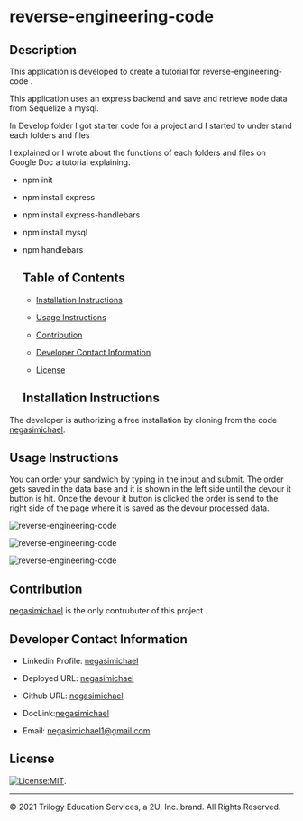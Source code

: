 # reverse-engineering-code

## Description
This application is developed to create a tutorial for reverse-engineering-code .

This application uses an express backend and save and retrieve node data from Sequelize a mysql.

In Develop folder I got starter code for a project and I started to under stand each folders and files

I explained or I wrote about the functions of each folders and files on Google Doc a tutorial explaining.

* npm init

* npm install express

* npm install express-handlebars

* npm install mysql

* npm handlebars

   ## Table of Contents
   * [Installation Instructions](#installation-instructions)
   
   * [Usage Instructions](#usage-instructions)
   
   * [Contribution](#contribution)
   
   * [Developer Contact Information](#Developer-Contact-Information)
     
  * [License](#license)


  ## Installation Instructions
The developer is authorizing a free installation by cloning from the code [negasimichael](https://github.com/negasimichael/reverse-engineering-code).
   
   ## Usage Instructions
   You can order your sandwich by typing in the input and submit. The order gets saved in the data base and it is shown in the left side until the devour it button is hit. Once the devour it button is clicked the order is send to the right side of the page where it is saved as the devour processed data.

![reverse-engineering-code](#)

![reverse-engineering-code](#)

![reverse-engineering-code](#)


## Contribution
  [negasimichael](https://github.com/negasimichael/reverse-engineering-code) is the only contrubuter of this project .

   ## Developer Contact Information
  * Linkedin Profile: [negasimichael](https://www.linkedin.com/feed/)
  * Deployed URL: [negasimichael](#)
  * Github URL: [negasimichael](https://github.com/negasimichael/reverse-engineering-code)

  * DocLink:[negasimichael](https://docs.google.com/document/d/1u4bDlYy3XYfc-DKOEXsEHz9IYDecQ2a9A8acneHo4rE/edit#)
  * Email: negasimichael1@gmail.com
  
## License
   [![License:MIT](https://img.shields.io/badge/License-MIT-yellow.svg)](https://opensource.org/licenses/MIT).
 
 ------------------------------------------------------------------------------
© 2021 Trilogy Education Services, a 2U, Inc. brand. All Rights Reserved.
